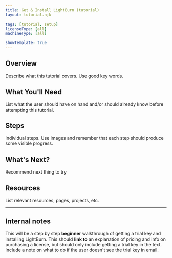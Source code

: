 ```yaml
---
title: Get & Install LightBurn (tutorial)
layout: tutorial.njk

tags: [tutorial, setup]
licenseType: [all]
machineType: [all]

showTemplate: true
---
```


## Overview
Describe what this tutorial covers. Use good key words.

## What You'll Need
List what the user should have on hand and/or should already know before attempting this tutorial.

## Steps
Individual steps. Use images and remember that each step should produce some visible progress.

## What's Next?
Recommend next thing to try

## Resources
List relevant resources, pages, projects, etc.

<hr>

## Internal notes

This will be a step by step **beginner** walkthrough of getting a trial key and installing LightBurn. This should **link to** an explanation of pricing and info on purchasing a license, but should only include getting a trial key in the text. Include a note on what to do if the user doesn't see the trial key in email.